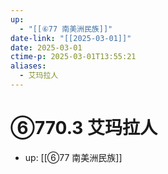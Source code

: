 ```yaml
---
up:
  - "[[⑥77 南美洲民族]]"
date-link: "[[2025-03-01]]"
date: 2025-03-01
ctime-p: 2025-03-01T13:55:21
aliases:
  - 艾玛拉人
---
```


# ⑥770.3 艾玛拉人

- up: [[⑥77 南美洲民族]]
